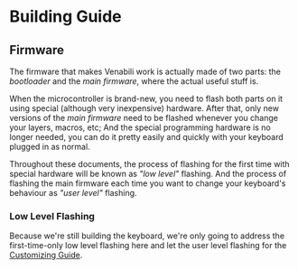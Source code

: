 # Building Guide

## Firmware

The firmware that makes Venabili work is actually made of two parts:
the *bootloader* and the *main firmware*, where the actual useful stuff is.

When the microcontroller is brand-new, you need to flash both parts on it using
special (although very inexpensive) hardware. After that, only new versions of
the *main firmware* need to be flashed whenever you change your layers, macros,
etc; And the special programming hardware is no longer needed, you can do it
pretty easily and quickly with your keyboard plugged in as normal.

Throughout these documents, the process of flashing for the first time with
special hardware will be known as *"low level"* flashing. And the process of
flashing the main firmware each time you want to change your keyboard's
behaviour as *"user level"* flashing.


### Low Level Flashing

Because we're still building the keyboard, we're only going to address the
first-time-only low level flashing here and let the user level flashing for the
[Customizing Guide](customizing.md).
